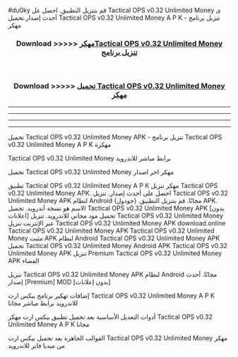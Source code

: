 #du0ky قم بتنزيل التطبيق. احصل عل Tactical OPS v0.32 Unlimited Money  ى أحدث إصدار.تحميل Tactical OPS v0.32 Unlimited Money  A P K - تنزيل برنامج مهكر



<div align="center">
<h3>Download >>>>> <a href="https://ar-sites.web.app/?ar= Tactical OPS v0.32 Unlimited Money ">مهكرTactical OPS v0.32 Unlimited Money  تنزيل برنامج</a></h3><br>

<h3>Download >>>>> <a href="https://ar-sites.web.app/?ar= Tactical OPS v0.32 Unlimited Money ">تحميل Tactical OPS v0.32 Unlimited Money  مهكر</a></h3>
</div>


----------------------------------------------------------

----------------------------------------------------------

----------------------------------------------------------

----------------------------------------------------------


تحميل Tactical OPS v0.32 Unlimited Money  APK - تنزيل برنامج Tactical OPS v0.32 Unlimited Money  A P K مهكرة

Tactical OPS v0.32 Unlimited Money  برابط مباشر للاندرويد

تحميل Tactical OPS v0.32 Unlimited Money  مهكر اخر اصدار

تطبيق Tactical OPS v0.32 Unlimited Money  A P K مهكر
تنزيل Tactical OPS v0.32 Unlimited Money  APK. احصل على أحدث إصدار.
تنزيل Tactical OPS v0.32 Unlimited Money  APK لنظام Android مجانًا.
قم بتنزيل التطبيق. {جودول} APK. الاسم هو نسخة أندرويد.
تحميل Tactical OPS v0.32 Unlimited Money  APK [بدون اعلانات]
تحميل مود مجاني للاندرويد.
تنزيل Tactical OPS v0.32 Unlimited Money  عبر الإنترنت
تنزيل Tactical OPS v0.32 Unlimited Money  APK
download.online Tactical OPS v0.32 Unlimited Money  APK
Tactical OPS v0.32 Unlimited Money  مثبت APK لنظام Android
Tactical OPS v0.32 Unlimited Money  APK
تحميل Tactical OPS v0.32 Unlimited Money  Android APK
Tactical OPS v0.32 Unlimited Money  APK تنزيل Premium
Tactical OPS v0.32 Unlimited Money  APK الفضاء

تنزيل Tactical OPS v0.32 Unlimited Money  APK لنظام Android مجانًا. أحدث إصدار [Premium] MOD [بدون إعلانات]

إضافات تهكير برنامج بيكس ارت Tactical OPS v0.32 Unlimited Money  A P K للاندرويد برابط مباشر مجانا

أدوات التعديل الأساسية بعد تحميل تطبيق بيكس ارت مهكر Tactical OPS v0.32 Unlimited Money  A P K مجانا

القوالب الجاهزة بعد تحميل بيكس ارت Tactical OPS v0.32 Unlimited Money  مهكر من ميديا فاير للاندرويد



